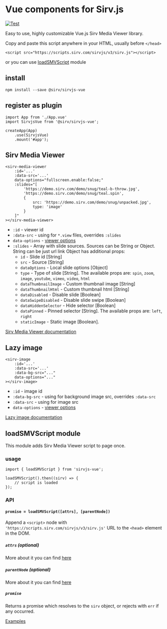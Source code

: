 # Vue components for Sirv.js

[![Test](https://github.com/sirv/sirvjs-vue/actions/workflows/test.yml/badge.svg?branch=master)](https://github.com/sirv/sirvjs-vue/actions/workflows/test.yml)

Easy to use, highly customizable Vue.js Sirv Media Viewer library.

Copy and paste this script anywhere in your HTML, usually before `</head>`
```
<script src="https://scripts.sirv.com/sirvjs/v3/sirv.js"></script>
```
or you can use [loadSMVScript](##-loadSMVScript-module) module

## install
```
npm install --save @sirv/sirvjs-vue
```
## register as plugin
```
import App from './App.vue'
import SirvjsVue from '@sirv/sirvjs-vue';

createApp(App)
    .use(SirvjsVue)
    .mount('#app');
```
## Sirv Media Viewer
```
<sirv-media-viewer
    :id='...'
    :data-src='...'
    data-options="fullscreen.enable:false;"
    :slides="[
        'https://demo.sirv.com/demo/snug/teal-b-throw.jpg',
        'https://demo.sirv.com/demo/snug/teal.spin',
        {
            src: 'https://demo.sirv.com/demo/snug/unpacked.jpg',
            type: 'image'
        }
    ]"
></sirv-media-viewer>
```
- `:id` - viewer id
- `:data-src` - using for `*.view` files, overrides `:slides`
- `data-options` - [viewer options](https://sirv.com/help/articles/sirv-media-viewer/)
- `:slides` - Array with slide sources. Sources can be String or Object.
String can be just url link
Object has additional props:
  * `id` - Slide id [String]
  * `src` - Source [String]
  * `dataOptions` - Local slide options [Object]
  * `type` - Type of slide [String]. The available props are: `spin`, `zoom`, `image`, `youtube`, `vimeo`, `video`, `html`
  * `dataThumbnailImage` - Custom thumbnail image [String]
  * `dataThumbnailHtml` - Custom thumbnail html [String]
  * `dataDisabled` - Disable slide [Boolean]
  * `dataSwipeDisabled` - Disable slide swipe [Boolean]
  * `dataHiddenSelector` - Hide selector [Boolean]
  * `dataPinned` - Pinned selector [String]. The available props are: `left`, `right`
  * `staticImage` - Static image [Boolean].

[Sirv Media Viewer documentation](https://sirv.com/help/articles/sirv-media-viewer/)
## Lazy image
```
<sirv-image
    :id='...'
    :data-src='...'
    :data-bg-src="..."
    data-options="..."
></sirv-image>
```
- `:id` - image id
- `:data-bg-src` - using for background image src, overrides `:data-src`
- `:data-src` - using for image src
- `data-options` - [viewer options](https://sirv.com/help/articles/responsive-images-smv/)

[Lazy image documentation](https://sirv.com/help/articles/responsive-images-smv/)

## loadSMVScript module
This module adds Sirv Media Viewer script to page once.

### usage
```
import { loadSMVScript } from 'sirvjs-vue';

loadSMVScript().then((sirv) => {
	// script is loaded
});

```
### API
#### `promise = loadSMVScript([attrs], [parentNode])`
Append a `<script>` node with `'https://scripts.sirv.com/sirvjs/v3/sirv.js'` URL to the `<head>` element in the DOM.

##### `attrs` (optional)
More about it you can find [here](https://www.npmjs.com/package/load-script2#attrs-optional)

##### `parentNode` (optional)
More about it you can find [here](https://www.npmjs.com/package/load-script2#parentnode-optional)

##### `promise`
Returns a promise which resolves to the `sirv` object, or rejects with `err` if any occurred.


[Examples](https://test1.sirv.com/sergey/sirvjs-vue/index.html)
